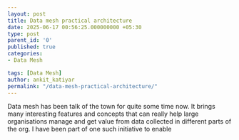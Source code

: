 ```yaml
---
layout: post
title: Data mesh practical architecture
date: 2025-06-17 00:56:25.000000000 +05:30
type: post
parent_id: '0'
published: true
categories:
- Data Mesh

tags: [Data Mesh]
author: ankit_katiyar
permalink: "/data-mesh-practical-architecture/"
---
```


Data mesh has been talk of the town for quite some time now.  It brings many interesting features and concepts that can really help large organisations manage and get value from data collected in different parts of the org. I have been part of one such initiative to enable  

